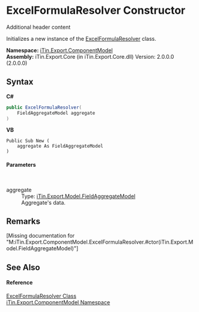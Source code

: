 # ExcelFormulaResolver Constructor 
Additional header content 

Initializes a new instance of the <a href="T_iTin_Export_ComponentModel_ExcelFormulaResolver">ExcelFormulaResolver</a> class.

**Namespace:**&nbsp;<a href="N_iTin_Export_ComponentModel">iTin.Export.ComponentModel</a><br />**Assembly:**&nbsp;iTin.Export.Core (in iTin.Export.Core.dll) Version: 2.0.0.0 (2.0.0.0)

## Syntax

**C#**<br />
``` C#
public ExcelFormulaResolver(
	FieldAggregateModel aggregate
)
```

**VB**<br />
``` VB
Public Sub New ( 
	aggregate As FieldAggregateModel
)
```


#### Parameters
&nbsp;<dl><dt>aggregate</dt><dd>Type: <a href="T_iTin_Export_Model_FieldAggregateModel">iTin.Export.Model.FieldAggregateModel</a><br />Aggregate's data.</dd></dl>

## Remarks
\[Missing <remarks> documentation for "M:iTin.Export.ComponentModel.ExcelFormulaResolver.#ctor(iTin.Export.Model.FieldAggregateModel)"\]

## See Also


#### Reference
<a href="T_iTin_Export_ComponentModel_ExcelFormulaResolver">ExcelFormulaResolver Class</a><br /><a href="N_iTin_Export_ComponentModel">iTin.Export.ComponentModel Namespace</a><br />